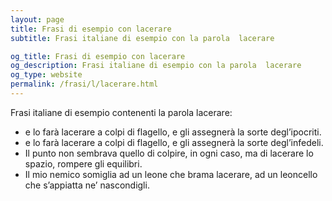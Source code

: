 ```yaml
---
layout: page
title: Frasi di esempio con lacerare 
subtitle: Frasi italiane di esempio con la parola  lacerare

og_title: Frasi di esempio con lacerare 
og_description: Frasi italiane di esempio con la parola  lacerare
og_type: website
permalink: /frasi/l/lacerare.html
---
```


Frasi italiane di esempio contenenti la parola lacerare:


- e lo farà lacerare a colpi di flagello, e gli assegnerà la sorte degl’ipocriti.
- e lo farà lacerare a colpi di flagello, e gli assegnerà la sorte degl’infedeli.
- Il punto non sembrava quello di colpire, in ogni caso, ma di lacerare lo spazio, rompere gli equilibri.
- Il mio nemico somiglia ad un leone che brama lacerare, ad un leoncello che s’appiatta ne’ nascondigli.
